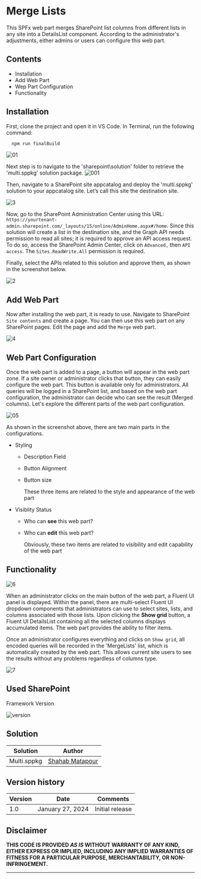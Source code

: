 # Merge Lists

This SPFx web part merges SharePoint list columns from different lists in any site into a DetailsList component. According to the administrator's adjustments, either admins or users can configure this web part.

## Contents

- Installation
- Add Web Part
- Wep Part Configuration
- Functionality

## Installation

First, clone the project and open it in VS Code. In Terminal, run the following command:
```bash
  npm run finalBuild
```
![01](https://github.com/Shmata/MergeLists/assets/2398297/71c1466f-02a7-4662-9df5-f768f5c547c6)

Next step is to navigate to the 'sharepoint\solution' folder to retrieve the 'multi.sppkg' solution package.
![001](https://github.com/Shmata/MergeLists/assets/2398297/287e1194-f392-4856-8550-46a54a7b5b1a)

Then, navigate to a SharePoint site appcatalog and deploy the 'multi.sppkg' solution to your appcatalog site. 
Let’s call this site the destination site.

![3](https://github.com/Shmata/MergeLists/assets/2398297/4759d53e-94f2-4d8e-9bad-0f05409af3e2)


Now, go to the SharePoint Administration Center using this URL: `https://yourtenant-admin.sharepoint.com/_layouts/15/online/AdminHome.aspx#/home`. Since this solution will create a list in the destination site, and the Graph API needs permission to read all sites; it is required to approve an API access request. To do so, access the SharePoint Admin Center, click on `Advanced,` then `API access`. The `Sites.ReadWrite.All` permission is required. 

Finally, select the APIs related to this solution and approve them, as shown in the screenshot below.

![2](https://github.com/Shmata/MergeLists/assets/2398297/74b6de80-3332-47e0-b8b9-10e4f29249f7)

## Add Web Part
Now after installing the web part, it is ready to use. Navigate to SharePoint `Site contents` and create a page. You can then use this web part on any SharePoint pages. 
Edit the page and add the `Merge` web part.

![4](https://github.com/Shmata/MergeLists/assets/2398297/9a9285f0-ecdf-4e96-bb04-f33c52fcbf97)

## Web Part Configuration 
Once the web part is added to a page, a button will appear in the web part zone. If a site owner or administrator clicks that button, they can easily configure the web part. This button is available only for administrators. All queries will be logged in a SharePoint list, and based on the web part configuration, the administrator can decide who can see the result (Merged columns). Let's explore the different parts of the web part configuration.

![05](https://github.com/Shmata/MergeLists/assets/2398297/f4df6bdc-5b03-40a8-902c-53d6bb24652b)


As shown in the screenshot above, there are two main parts in the configurations.
   - Styling
     - Description Field
     - Button Alignment
     - Button size

       These three items are related to the style and appearance of the web part
   - Visiblity Status
     - Who can **see** this web part?
     - Who can **edit** this web part?

       Obviously, these two items are related to visibility and edit capability of the web part
       
 
## Functionality 

![6](https://github.com/Shmata/MergeLists/assets/2398297/28d990d0-600e-4181-b6f7-4eacaf3d8f7b)

When an administrator clicks on the main button of the web part, a Fluent UI panel is displayed. Within the panel, there are multi-select Fluent UI dropdown components that administrators can use to select sites, lists, and columns associated with those lists. Upon clicking the **Show grid** button, a Fluent UI DetailsList containing all the selected columns displays accumulated items. The web part provides the ability to filter items.

Once an administrator configures everything and clicks on `Show grid`, all encoded queries will be recorded in the 'MergeLists' list, which is automatically created by the web part. This allows current site users to see the results without any problems regardless of columns type.

![7](https://github.com/Shmata/MergeLists/assets/2398297/85bd9253-adc5-4c6f-a66e-767f31464f54)

## Used SharePoint 
Framework Version

![version](https://img.shields.io/badge/version-1.17.4-green.svg)

## Solution

| Solution    | Author                                               |
| ----------- | ------------------------------------------------------- |
| Multi.sppkg | [Shahab Matapour](https://www.linkedin.com/in/shahabmatapour/) |

## Version history

| Version | Date             | Comments        |
| ------- | ---------------- | --------------- |
| 1.0     | January 27, 2024 | Initial release |


## Disclaimer

**THIS CODE IS PROVIDED _AS IS_ WITHOUT WARRANTY OF ANY KIND, EITHER EXPRESS OR IMPLIED, INCLUDING ANY IMPLIED WARRANTIES OF FITNESS FOR A PARTICULAR PURPOSE, MERCHANTABILITY, OR NON-INFRINGEMENT.**

---
